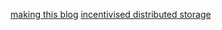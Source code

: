 [making this blog](/blog/posts/making-this-blog.html)
[incentivised distributed storage](/blog/posts/incentivised-distributed-storage.html)
